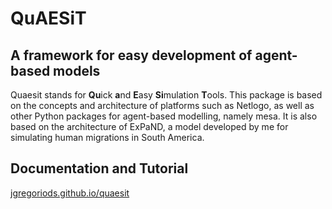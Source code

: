# QuAESiT

<h2>A framework for easy development of agent-based models</h2>
<p>Quaesit stands for <b>Qu</b>ick <b>a</b>nd <b>E</b>asy <b>Si</b>mulation <b>T</b>ools. This package is based on the concepts and architecture of platforms such as Netlogo, as well as other Python packages for agent-based modelling, namely mesa. It is also based on the architecture of ExPaND, a model developed by me for simulating human migrations in South America.</p>

## Documentation and Tutorial

<a href="http://jgregoriods.github.io/quaesit">jgregoriods.github.io/quaesit</a>
